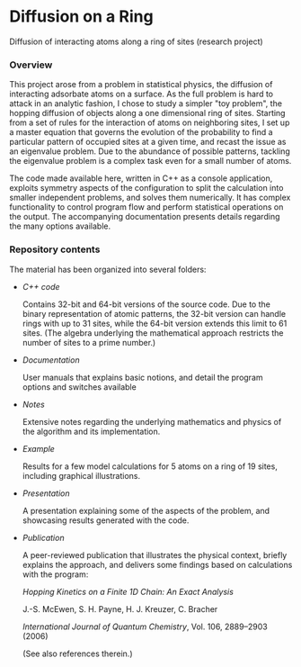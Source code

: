 Diffusion on a Ring
===================

Diffusion of interacting atoms along a ring of sites (research project)

### Overview

This project arose from a problem in statistical physics, the diffusion of interacting adsorbate atoms on a surface.  As the full problem is hard to attack in an analytic fashion, I chose to study a simpler "toy problem", the hopping diffusion of objects along a one dimensional ring of sites.  Starting from a set of rules for the interaction of atoms on neighboring sites, I set up a master equation that governs the evolution of the probability to find a particular pattern of occupied sites at a given time, and recast the issue as an eigenvalue problem.  Due to the abundance of possible patterns, tackling the eigenvalue problem is a complex task even for a small number of atoms.

The code made available here, written in C++ as a console application, exploits symmetry aspects of the configuration to split the calculation into smaller independent problems, and solves them numerically.  It has complex functionality to control program flow and perform statistical operations on the output.  The accompanying documentation presents details regarding the many options available.

### Repository contents

The material has been organized into several folders:

* *C++ code*
  
  Contains 32-bit and 64-bit versions of the source code.  Due to the binary representation of atomic patterns, the 32-bit version can handle rings with up to 31 sites, while the 64-bit version extends this limit to 61 sites.  (The algebra underlying the mathematical approach restricts the number of sites to a prime number.)
  
* *Documentation*
  
  User manuals that explains basic notions, and detail the program options and switches available
  
* *Notes*
  
  Extensive notes regarding the underlying mathematics and physics of the algorithm and its implementation.
  
* *Example*
  
  Results for a few model calculations for 5 atoms on a ring of 19 sites, including graphical illustrations.
  
* *Presentation*
    
  A presentation explaining some of the aspects of the problem, and showcasing results generated with the code.
  
* *Publication*
    
  A peer-reviewed publication that illustrates the physical context, briefly explains the approach, and delivers some findings based on calculations with the program:
  
    *Hopping Kinetics on a Finite 1D Chain: An Exact Analysis*

    J.-S. McEwen, S. H. Payne, H. J. Kreuzer, C. Bracher
    
    *International Journal of Quantum Chemistry*, Vol. 106, 2889–2903 (2006)
    
  (See also references therein.)
